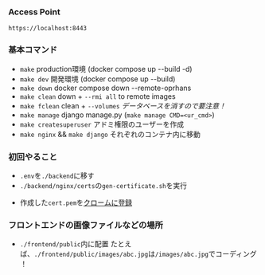 ### Access Point
`https://localhost:8443`

### 基本コマンド
* `make` production環境 (docker compose up --build -d)
* `make dev` 開発環境 (docker compose up --build)
* `make down` docker compose down --remote-oprhans
* `make clean` down + `--rmi all` to remote images
* `make fclean` clean + `--volumes` *データベースを消すので要注意！*
* `make manage` django manage.py (`make manage CMD=<ur_cmd>`)
* `make createsuperuser` アドミ権限のユーザーを作成
* `make nginx` && `make django` それぞれのコンテナ内に移動

### 初回やること
* `.env`を`./backend`に移す
* `./backend/nginx/certs`の`gen-certificate.sh`を実行
- 作成した`cert.pem`を[クロームに登録](chrome://certificate-manager/localcerts/usercerts)

### フロントエンドの画像ファイルなどの場所
* `./frontend/public`内に配置
たとえば、`./frontend/public/images/abc.jpg`は`/images/abc.jpg`でコーディング
！
